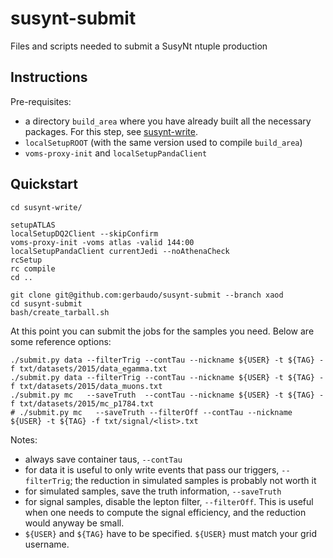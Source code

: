 susynt-submit
=============

Files and scripts needed to submit a SusyNt ntuple production

Instructions
------------

Pre-requisites:

- a directory `build_area` where you have already built all the necessary packages.
  For this step, see [susynt-write](https://github.com/gerbaudo/susynt-write).
- `localSetupROOT` (with the same version used to compile `build_area`)
- `voms-proxy-init` and `localSetupPandaClient`

Quickstart
----------

```
cd susynt-write/

setupATLAS
localSetupDQ2Client --skipConfirm
voms-proxy-init -voms atlas -valid 144:00
localSetupPandaClient currentJedi --noAthenaCheck
rcSetup
rc compile
cd ..

git clone git@github.com:gerbaudo/susynt-submit --branch xaod
cd susynt-submit
bash/create_tarball.sh
```

At this point you can submit the jobs for the samples you need.
Below are some reference options:

```
./submit.py data --filterTrig --contTau --nickname ${USER} -t ${TAG} -f txt/datasets/2015/data_egamma.txt
./submit.py data --filterTrig --contTau --nickname ${USER} -t ${TAG} -f txt/datasets/2015/data_muons.txt
./submit.py mc   --saveTruth  --contTau --nickname ${USER} -t ${TAG} -f txt/datasets/2015/mc_p1784.txt
# ./submit.py mc   --saveTruth --filterOff --contTau --nickname ${USER} -t ${TAG} -f txt/signal/<list>.txt
```

Notes:
- always save container taus, `--contTau`
- for data it is useful to only write events that pass our triggers,
  `--filterTrig`; the reduction in simulated samples is probably not worth it
- for simulated samples, save the truth information, `--saveTruth`
- for signal samples, disable the lepton filter, `--filterOff`.
  This is useful when one needs to compute the signal efficiency,
  and the reduction would anyway be small.
- `${USER}` and `${TAG}` have to be specified. `${USER}` must match your grid username.

